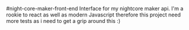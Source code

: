 #night-core-maker-front-end
Interface for my nightcore maker api. I'm a rookie to react as well as modern Javascript therefore this project need more tests as i need to get a grip around this :) 